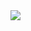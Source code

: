 <img src="https://spotify-github-profile.vercel.app/api/view.svg?uid=a4c9jktr4hhm6hfmye9mguvic&cover_image=true&theme=default&show_offline=true&background_color=121212&interchange=true&bar_color=53b14f&bar_color_cover=false">
